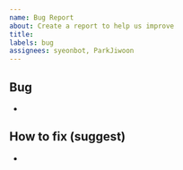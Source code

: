 ```yaml
---
name: Bug Report
about: Create a report to help us improve
title:
labels: bug
assignees: syeonbot, ParkJiwoon
---
```


## Bug

-

## How to fix (suggest)

-
